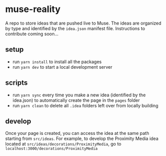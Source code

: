 # muse-reality
A repo to store ideas that are pushed live to Muse. The ideas are organized by type and identified by the `idea.json` manifest file. Instructions to contribute coming soon...

## setup

- run `yarn install` to install all the packages
- run `yarn dev` to start a local development server

## scripts

- run `yarn sync` every time you make a new idea (identified by the idea.json) to automatically create the page in the `pages` folder
- run `yarn clean` to delete all `.idea` folders left over from locally building

## develop

Once your page is created, you can access the idea at the same path starting from `src/ideas`. For example, to develop the Proximity Media idea located at `src/ideas/decorations/ProximityMedia`, go to `localhost:3000/decorations/ProximityMedia` 
